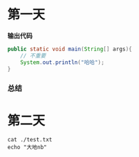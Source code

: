 # 第一天

**输出代码**

```java
public static void main(String[] args){
    // 不重要
    System.out.println("哈哈");
}
```

### 总结

# 第二天
```shell
cat ./test.txt
echo "大地nb"
```

